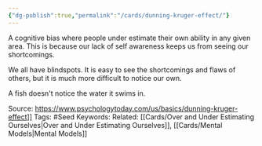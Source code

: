 ```yaml
---
{"dg-publish":true,"permalink":"/cards/dunning-kruger-effect/"}
---
```


A cognitive bias where people under estimate their own ability in any given area. This is because our lack of self awareness keeps us from seeing our shortcomings.

We all have blindspots. It is easy to see the shortcomings and flaws of others, but it is much more difficult to notice our own.

A fish doesn't notice the water it swims in.

Source: https://www.psychologytoday.com/us/basics/dunning-kruger-effect]]
Tags: #Seed 
Keywords: 
Related:  [[Cards/Over and Under Estimating Ourselves\|Over and Under Estimating Ourselves]], [[Cards/Mental Models\|Mental Models]]





